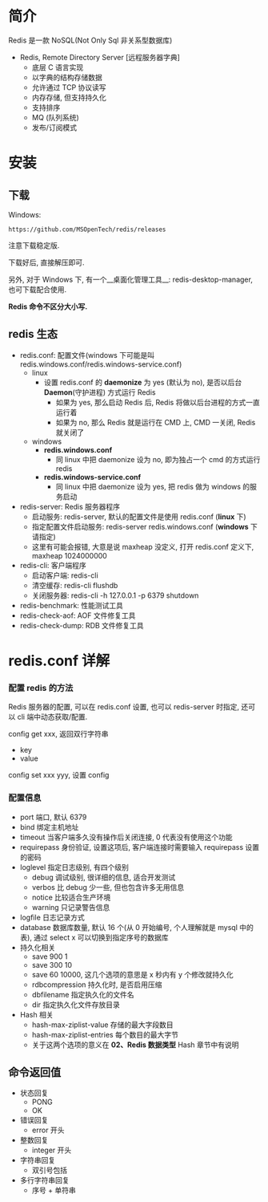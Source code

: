 # 简介
Redis 是一款 NoSQL(Not Only Sql 非关系型数据库)

- Redis, Remote Directory Server \[远程服务器字典\]
    + 底层 C 语言实现
    + 以字典的结构存储数据
    + 允许通过 TCP 协议读写
    + 内存存储, 但支持持久化
    + 支持排序
    + MQ (队列系统)
    + 发布/订阅模式

# 安装
## 下载
Windows:

```
https://github.com/MSOpenTech/redis/releases
```

注意下载稳定版.

下载好后, 直接解压即可.

另外, 对于 Windows 下, 有一个__桌面化管理工具__: redis-desktop-manager, 也可下载配合使用.

__Redis 命令不区分大小写.__

## redis 生态

- redis.conf: 配置文件(windows 下可能是叫 redis.windows.conf/redis.windows-service.conf)
    + linux
        * 设置 redis.conf 的 __daemonize__ 为 yes (默认为 no), 是否以后台 __Daemon__(守护进程) 方式运行 Redis
            - 如果为 yes, 那么启动 Redis 后, Redis 将做以后台进程的方式一直运行着
            - 如果为 no, 那么 Redis 就是运行在 CMD 上, CMD 一关闭, Redis 就关闭了
    + windows
        * __redis.windows.conf__
            - 同 linux 中把 daemonize 设为 no, 即为独占一个 cmd 的方式运行 redis
        * __redis.windows-service.conf__
            - 同 linux 中把 daemonize 设为 yes, 把 redis 做为 windows 的服务启动
- redis-server: Redis 服务器程序
    + 启动服务: redis-server, 默认的配置文件是使用 redis.conf (__linux__ 下)
    + 指定配置文件启动服务: redis-server redis.windows.conf (__windows__ 下请指定)
    + 这里有可能会报错, 大意是说 maxheap 没定义, 打开 redis.conf 定义下, maxheap 1024000000
- redis-cli: 客户端程序
    + 启动客户端: redis-cli
    + 清空缓存: redis-cli flushdb
    + 关闭服务器: redis-cli -h 127.0.0.1 -p 6379 shutdown
- redis-benchmark: 性能测试工具
- redis-check-aof: AOF 文件修复工具
- redis-check-dump: RDB 文件修复工具

# redis.conf 详解
### 配置 redis 的方法
Redis 服务器的配置, 可以在 redis.conf 设置, 也可以 redis-server 时指定, 还可以 cli 端中动态获取/配置.

config get xxx, 返回双行字符串

- key
- value

config set xxx yyy, 设置 config

### 配置信息
- port 端口, 默认 6379
- bind 绑定主机地址
- timeout 当客户端多久没有操作后关闭连接, 0 代表没有使用这个功能
- requirepass 身份验证, 设置这项后, 客户端连接时需要输入 requirepass 设置的密码
- loglevel 指定日志级别, 有四个级别
    + debug 调试级别, 很详细的信息, 适合开发测试
    + verbos 比 debug 少一些, 但也包含许多无用信息
    + notice 比较适合生产环境
    + warning 只记录警告信息
- logfile 日志记录方式
- database 数据库数量, 默认 16 个(从 0 开始编号, 个人理解就是 mysql 中的表), 通过 select x 可以切换到指定序号的数据库
- 持久化相关
    + save 900 1
    + save 300 10
    + save 60 10000, 这几个选项的意思是 x 秒内有 y 个修改就持久化
    + rdbcompression 持久化时, 是否启用压缩
    + dbfilename 指定执久化的文件名
    + dir 指定执久化文件存放目录
- Hash 相关
    + hash-max-ziplist-value 存储的最大字段数目
    + hash-max-ziplist-entries 每个数目的最大字节
    + 关于这两个选项的意义在 __02、Redis 数据类型__ Hash 章节中有说明


## 命令返回值
- 状态回复
    + PONG
    + OK
- 错误回复
    + error 开头
- 整数回复
    + integer 开头
- 字符串回复
    + 双引号包括
- 多行字符串回复
    + 序号 \+ 单符串
